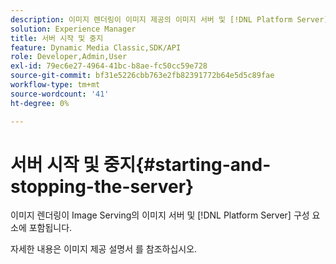 ```yaml
---
description: 이미지 렌더링이 이미지 제공의 이미지 서버 및 [!DNL Platform Server] 구성 요소에 포함됩니다.
solution: Experience Manager
title: 서버 시작 및 중지
feature: Dynamic Media Classic,SDK/API
role: Developer,Admin,User
exl-id: 79ec6e27-4964-41bc-b8ae-fc50cc59e728
source-git-commit: bf31e5226cbb763e2fb82391772b64e5d5c89fae
workflow-type: tm+mt
source-wordcount: '41'
ht-degree: 0%

---
```


# 서버 시작 및 중지{#starting-and-stopping-the-server}

이미지 렌더링이 Image Serving의 이미지 서버 및 [!DNL Platform Server] 구성 요소에 포함됩니다.

자세한 내용은 이미지 제공 설명서 를 참조하십시오.
